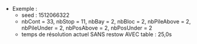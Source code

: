 - Exemple :
  - seed : 1512066322
  - nbCont = 33, nbStop = 11, nbBay = 2, nbBloc = 2, nbPileAbove = 2, nbPileUnder = 2, nbPosAbove = 2, nbPosUnder = 2
  - temps de résolution actuel SANS restow AVEC table : 25,0s
